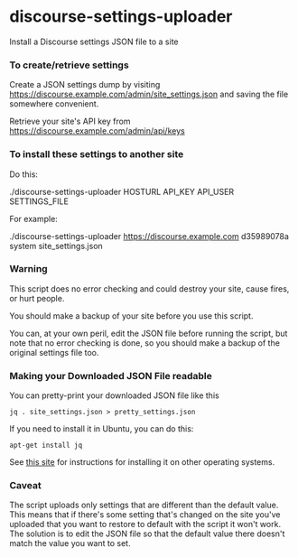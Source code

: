 # discourse-settings-uploader
Install a Discourse settings JSON file to a site


### To create/retrieve settings

Create a JSON settings dump by visiting https://discourse.example.com/admin/site_settings.json and saving the file somewhere convenient.

Retrieve your site's API key from https://discourse.example.com/admin/api/keys

### To install these settings to another site

Do this:

   ./discourse-settings-uploader HOSTURL API_KEY API_USER SETTINGS_FILE

For example:

   ./discourse-settings-uploader https://discourse.example.com d35989078a system site_settings.json

### Warning

This script does no error checking and could destroy your site, cause fires, or hurt people.

You should make a backup of your site before you use this script.

You can, at your own peril, edit the JSON file before running the script, but note that no error checking is done, so you should make a backup of the original settings file too.

### Making your Downloaded JSON File readable

You can pretty-print your downloaded JSON file like this

    jq . site_settings.json > pretty_settings.json

If you need to install it in Ubuntu, you can do this:

    apt-get install jq

See [this site](https://stedolan.github.io/jq/download/) for instructions for installing it on other operating systems.

### Caveat

The script uploads only settings that are different than the default value. This means that if there's some setting that's changed on the site you've uploaded that you want to restore to default with the script it won't work. The solution is to edit the JSON file so that the default value there doesn't match the value you want to set.
